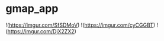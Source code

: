 # gmap_app


!(https://imgur.com/SfSDMoV)
!(https://imgur.com/cyCGGBT)
!(https://imgur.com/DjX2ZX2)
